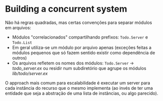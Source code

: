 # Building a concurrent system

Não há regras quadradas, mas certas convenções para separar módulos em arquivos:
+ Módulos "correlacionados" compartilhando prefixos: `Todo.Server` e `Todo.List`
+ Em geral utiliza-se um módulo por arquivo apenas (exceções feitas a módulos pequenos que só fazem
sentido existir como dependência de outros)
+ Os arquivos refletem os nomes dos módulos: `Todo.Server` -> *todo_server.ex* ou residir num
subdiretório que agrupe os módulos *lib/todo/server.ex*

O approach mais comum para escalabilidade é executar um server para cada instância do recurso que o
mesmo implementa (ao invés de ter uma entidade que seja a abstração de uma lista de instâncias, ou
algo parecido).

